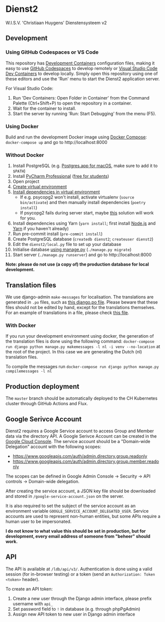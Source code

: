 # Dienst2

W.I.S.V. 'Christiaan Huygens'
Dienstensysteem v2

## Development

### Using GitHub Codespaces or VS Code

This repository has [Development Containers][devcontainers] configuration files, making it easy to use [GitHub Codespaces][codespaces] to develop remotely or [Visual Studio Code Dev Containers][vscode] to develop locally. Simply open this repository using one of these editors and use the 'Run' menu to start the Dienst2 application server.

[devcontainers]: https://containers.dev
[codespaces]:    https://docs.github.com/en/codespaces
[vscode]:        https://code.visualstudio.com/docs/devcontainers/containers


For Visual Studio Code:
1. Run 'Dev Containers: Open Folder in Container' from the Command Palette (Ctrl+Shift+P) to open the repository in a container.
2. Wait for the container to install.
3. Start the server by running 'Run: Start Debugging' from the menu (F5).

### Using Docker

Build and run the development Docker image using [Docker Compose](https://docs.docker.com/compose/install/): `docker-compose up` and go to http://localhost:8000

### Without Docker

1. Install PostgreSQL (e.g. [Postgres.app for macOS](https://postgresapp.com), make sure to add it to `$PATH`)
2. Install [PyCharm Professional](https://www.jetbrains.com/pycharm/) ([free for students](https://www.jetbrains.com/student/))
3. Open project
4. [Create virtual environment](https://www.jetbrains.com/pycharm/help/creating-virtual-environment.html)
5. [Install dependencies in virtual environment](https://www.jetbrains.com/pycharm/help/resolving-unsatisfied-dependencies.html)
   * If e.g. psycopg2 won't install, activate virtualenv (`source bin/activate`) and then manually install dependencies (`poetry install`)
   * If psycopg2 fails during server start, maybe [this](http://stackoverflow.com/questions/28515972/problems-using-psycopg2-on-mac-os-yosemite) solution will work for you.
6. Install dependencies using Yarn (`yarn install`; first install [Node.js][nodejs] and [Yarn][yarn] if you haven't already)
7. Run pre-commit install (`pre-commit install`)
8. Create PostgreSQL database (`createdb dienst2`; `createuser dienst2`)
9. Edit the `dienst2/local.py` file to set up your database
10. Initialise database [using manage.py](https://www.jetbrains.com/pycharm/help/running-tasks-of-manage-py-utility.html) (`./manage.py migrate`)
11. Start server (`./manage.py runserver`) and go to http://localhost:8000

**Note: please do not use (a copy of) the production database for local development.**

## Translation files

We use django-admin `make-messages` for localisation.
The translations are generated in `.po` files, such as [this django.po file](dienst2/locale/nl/LC_MESSAGES/django.po).
Please beware that these files should not be edited by hand, except for the translations themselves.
For an example of translations in a file, please check [this file](ldb/templates/ldb/person_confirm_delete.html).

### With Docker

If you run your development environment using docker, the generation of the translation files is done using the following command:
`docker-compose run django python manage.py makemessages -l nl -i venv --no-location` at the root of the project.
In this case we are generating the Dutch (nl) translation files.

To compile the messages run `docker-compose run django python manage.py compilemessages -l nl`

## Production deployment

The `master` branch should be automatically deployed to the CH Kubernetes cluster through GitHub Actions and Flux.

## Google Serivce Account
Dienst2 requires a Google Service account to access Group and Member data via the directory API. A Google Serivce Account can be created in the [Google Cloud Console](https://console.cloud.google.com/apis/credentials). The service account should be a "Domain-wide Delegation" account with the following scopes:

- https://www.googleapis.com/auth/admin.directory.group.readonly
- https://www.googleapis.com/auth/admin.directory.group.member.readonly

The scopes can be defined in Google Admin Console -> Security -> API controls -> Domain-wide delegation.

After creating the service account, a JSON key file should be downloaded and stored in `/google-service-account.json` on the server.

It is also required to set the subject of the service account as an environment variable `GOOGLE_SERVICE_ACCOUNT_DELEGATED_USER`. Service accounts are used to represent non-human entities, but some APIs require a human user to be impersonated.

**I do not know to what value this should be set in production, but for development, every email address of someone from "beheer" should work.**

## API

The API is available at `/ldb/api/v3/`. Authentication is done using a valid session (for in-browser testing) or a token (send an `Authorization: Token <token>` header).

To create an API token:

1. Create a new user through the Django admin interface, please prefix username with `api_`
2. Set password field to `!` in database (e.g. through phpPgAdmin)
3. Assign new API token to new user in Django admin interface

[nodejs]: https://nodejs.org/ "Node.js"
[yarn]:   https://yarnpkg.com/lang/en/docs/install "Yarn"
